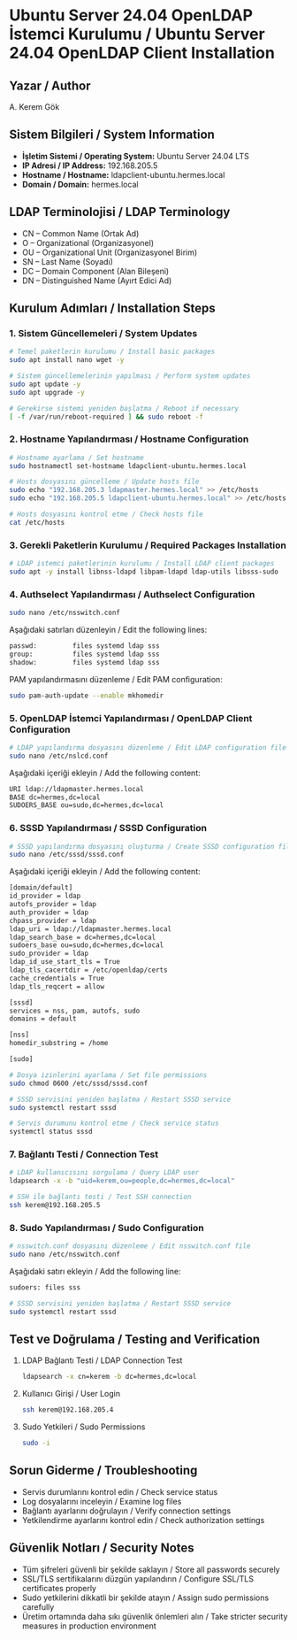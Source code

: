 # Ubuntu Server 24.04 OpenLDAP İstemci Kurulumu / Ubuntu Server 24.04 OpenLDAP Client Installation

## Yazar / Author

A. Kerem Gök

## Sistem Bilgileri / System Information

- **İşletim Sistemi / Operating System:** Ubuntu Server 24.04 LTS
- **IP Adresi / IP Address:** 192.168.205.5
- **Hostname / Hostname:** ldapclient-ubuntu.hermes.local
- **Domain / Domain:** hermes.local

## LDAP Terminolojisi / LDAP Terminology

- CN – Common Name (Ortak Ad)
- O – Organizational (Organizasyonel)
- OU – Organizational Unit (Organizasyonel Birim)
- SN – Last Name (Soyadı)
- DC – Domain Component (Alan Bileşeni)
- DN – Distinguished Name (Ayırt Edici Ad)

## Kurulum Adımları / Installation Steps

### 1. Sistem Güncellemeleri / System Updates

```bash
# Temel paketlerin kurulumu / Install basic packages
sudo apt install nano wget -y

# Sistem güncellemelerinin yapılması / Perform system updates
sudo apt update -y
sudo apt upgrade -y

# Gerekirse sistemi yeniden başlatma / Reboot if necessary
[ -f /var/run/reboot-required ] && sudo reboot -f
```

### 2. Hostname Yapılandırması / Hostname Configuration

```bash
# Hostname ayarlama / Set hostname
sudo hostnamectl set-hostname ldapclient-ubuntu.hermes.local

# Hosts dosyasını güncelleme / Update hosts file
sudo echo "192.168.205.3 ldapmaster.hermes.local" >> /etc/hosts
sudo echo "192.168.205.5 ldapclient-ubuntu.hermes.local" >> /etc/hosts

# Hosts dosyasını kontrol etme / Check hosts file
cat /etc/hosts
```

### 3. Gerekli Paketlerin Kurulumu / Required Packages Installation

```bash
# LDAP istemci paketlerinin kurulumu / Install LDAP client packages
sudo apt -y install libnss-ldapd libpam-ldapd ldap-utils libsss-sudo
```

### 4. Authselect Yapılandırması / Authselect Configuration

```bash
sudo nano /etc/nsswitch.conf
```

Aşağıdaki satırları düzenleyin / Edit the following lines:

```bash
passwd:         files systemd ldap sss
group:          files systemd ldap sss
shadow:         files systemd ldap sss
```

PAM yapılandırmasını düzenleme / Edit PAM configuration:

```bash
sudo pam-auth-update --enable mkhomedir
```

### 5. OpenLDAP İstemci Yapılandırması / OpenLDAP Client Configuration

```bash
# LDAP yapılandırma dosyasını düzenleme / Edit LDAP configuration file
sudo nano /etc/nslcd.conf
```

Aşağıdaki içeriği ekleyin / Add the following content:

```bash
URI ldap://ldapmaster.hermes.local
BASE dc=hermes,dc=local
SUDOERS_BASE ou=sudo,dc=hermes,dc=local
```

### 6. SSSD Yapılandırması / SSSD Configuration

```bash
# SSSD yapılandırma dosyasını oluşturma / Create SSSD configuration file
sudo nano /etc/sssd/sssd.conf
```

Aşağıdaki içeriği ekleyin / Add the following content:

```bash
[domain/default]
id_provider = ldap
autofs_provider = ldap
auth_provider = ldap
chpass_provider = ldap
ldap_uri = ldap://ldapmaster.hermes.local
ldap_search_base = dc=hermes,dc=local
sudoers_base ou=sudo,dc=hermes,dc=local
sudo_provider = ldap
ldap_id_use_start_tls = True
ldap_tls_cacertdir = /etc/openldap/certs
cache_credentials = True
ldap_tls_reqcert = allow

[sssd]
services = nss, pam, autofs, sudo
domains = default

[nss]
homedir_substring = /home

[sudo]
```

```bash
# Dosya izinlerini ayarlama / Set file permissions
sudo chmod 0600 /etc/sssd/sssd.conf

# SSSD servisini yeniden başlatma / Restart SSSD service
sudo systemctl restart sssd

# Servis durumunu kontrol etme / Check service status
systemctl status sssd
```

### 7. Bağlantı Testi / Connection Test

```bash
# LDAP kullanıcısını sorgulama / Query LDAP user
ldapsearch -x -b "uid=kerem,ou=people,dc=hermes,dc=local"

# SSH ile bağlantı testi / Test SSH connection
ssh kerem@192.168.205.5
```

### 8. Sudo Yapılandırması / Sudo Configuration

```bash
# nsswitch.conf dosyasını düzenleme / Edit nsswitch.conf file
sudo nano /etc/nsswitch.conf
```

Aşağıdaki satırı ekleyin / Add the following line:

```bash
sudoers: files sss
```

```bash
# SSSD servisini yeniden başlatma / Restart SSSD service
sudo systemctl restart sssd
```

## Test ve Doğrulama / Testing and Verification

1. LDAP Bağlantı Testi / LDAP Connection Test

   ```bash
   ldapsearch -x cn=kerem -b dc=hermes,dc=local
   ```

2. Kullanıcı Girişi / User Login

   ```bash
   ssh kerem@192.168.205.4
   ```

3. Sudo Yetkileri / Sudo Permissions

   ```bash
   sudo -i
   ```

## Sorun Giderme / Troubleshooting

- Servis durumlarını kontrol edin / Check service status
- Log dosyalarını inceleyin / Examine log files
- Bağlantı ayarlarını doğrulayın / Verify connection settings
- Yetkilendirme ayarlarını kontrol edin / Check authorization settings

## Güvenlik Notları / Security Notes

- Tüm şifreleri güvenli bir şekilde saklayın / Store all passwords securely
- SSL/TLS sertifikalarını düzgün yapılandırın / Configure SSL/TLS certificates properly
- Sudo yetkilerini dikkatli bir şekilde atayın / Assign sudo permissions carefully
- Üretim ortamında daha sıkı güvenlik önlemleri alın / Take stricter security measures in production environment
